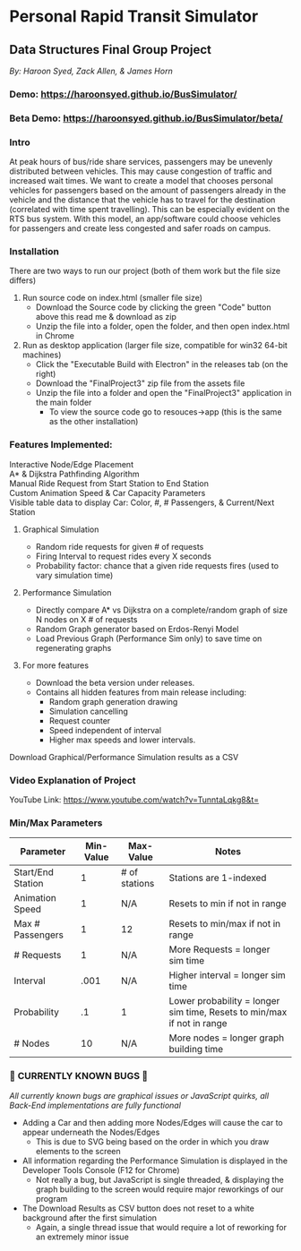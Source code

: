 # Personal Rapid Transit Simulator
## Data Structures Final Group Project
*By: Haroon Syed, Zack Allen, & James Horn*

### **Demo: https://haroonsyed.github.io/BusSimulator/**
### **Beta Demo: https://haroonsyed.github.io/BusSimulator/beta/**

### **Intro**
At peak hours of bus/ride share services, passengers may be unevenly distributed between vehicles. This may cause congestion of traffic and increased wait times. We want to create a model that chooses personal vehicles for passengers based on the amount of passengers already in the vehicle and the distance that the vehicle has to travel for the destination (correlated with time spent travelling). This can be especially evident on the RTS bus system. With this model, an app/software could choose vehicles for passengers and create less congested and safer roads on campus.

### **Installation**
There are two ways to run our project (both of them work but the file size differs)
1. Run source code on index.html (smaller file size)
   - Download the Source code by clicking the green "Code" button above this read me & download as zip
   - Unzip the file into a folder, open the folder, and then open index.html in Chrome
2. Run as desktop application (larger file size, compatible for win32 64-bit machines)
   - Click the "Executable Build with Electron" in the releases tab (on the right)
   - Download the "FinalProject3" zip file from the assets file
   - Unzip the file into a folder and open the "FinalProject3" application in the main folder
     - To view the source code go to resouces->app (this is the same as the other installation)

### **Features Implemented:**
Interactive Node/Edge Placement\
A* & Dijkstra Pathfinding Algorithm\
Manual Ride Request from Start Station to End Station\
Custom Animation Speed & Car Capacity Parameters\
Visible table data to display Car: Color, #, # Passengers, & Current/Next Station
1. Graphical Simulation
   - Random ride requests for given # of requests
   - Firing Interval to request rides every X seconds
   - Probability factor: chance that a given ride requests fires (used to vary simulation time)
  
2. Performance Simulation
   - Directly compare A* vs Dijkstra on a complete/random graph of size N nodes on X # of requests
   - Random Graph generator based on Erdos-Renyi Model
   - Load Previous Graph (Performance Sim only) to save time on regenerating graphs
   
3. For more features
   - Download the beta version under releases.
   - Contains all hidden features from main release including:
      - Random graph generation drawing
      - Simulation cancelling
      - Request counter
      - Speed independent of interval
      - Higher max speeds and lower intervals.

Download Graphical/Performance Simulation results as a CSV

### **Video Explanation of Project**
YouTube Link: https://www.youtube.com/watch?v=TunntaLqkg8&t=

### **Min/Max Parameters**
| Parameter | Min-Value | Max-Value | Notes |
|---|---|---|---|
| Start/End Station | 1 | # of stations | Stations are 1-indexed |
| Animation Speed | 1 | N/A | Resets to min if not in range |
| Max # Passengers | 1 | 12 | Resets to min/max if not in range |
| # Requests | 1 | N/A | More Requests = longer sim time |
| Interval | .001 | N/A | Higher interval = longer sim time |
| Probability | .1 | 1 | Lower probability = longer sim time, Resets to min/max if not in range |
| # Nodes | 10 | N/A | More nodes = longer graph building time |

### :construction: **CURRENTLY KNOWN BUGS** :construction:
*All currently known bugs are graphical issues or JavaScript quirks, all Back-End implementations are fully functional*
- Adding a Car and then adding more Nodes/Edges will cause the car to appear underneath the Nodes/Edges 
  - This is due to SVG being based on the order in which you draw elements to the screen
- All information regarding the Performance Simulation is displayed in the Developer Tools Console (F12 for Chrome)
  - Not really a bug, but JavaScript is single threaded, & displaying the graph building to the screen would require major reworkings of our program
- The Download Results as CSV button does not reset to a white background after the first simulation
  - Again, a single thread issue that would require a lot of reworking for an extremely minor issue








